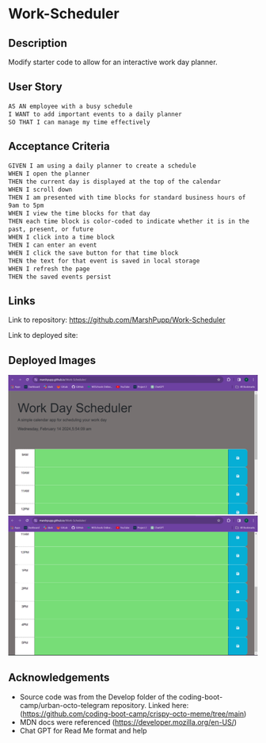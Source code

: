 # Work-Scheduler

## Description ##
Modify starter code to allow for an interactive work day planner.

## User Story ##
~~~
AS AN employee with a busy schedule
I WANT to add important events to a daily planner
SO THAT I can manage my time effectively
~~~
## Acceptance Criteria ##
~~~
GIVEN I am using a daily planner to create a schedule
WHEN I open the planner
THEN the current day is displayed at the top of the calendar
WHEN I scroll down
THEN I am presented with time blocks for standard business hours of 9am to 5pm
WHEN I view the time blocks for that day
THEN each time block is color-coded to indicate whether it is in the past, present, or future
WHEN I click into a time block
THEN I can enter an event
WHEN I click the save button for that time block
THEN the text for that event is saved in local storage
WHEN I refresh the page
THEN the saved events persist
~~~
## Links ##
Link to repository: https://github.com/MarshPupp/Work-Scheduler

Link to deployed site: 
## Deployed Images ##
![Deployed work schedule site 1](./assets/images/WDS1.png)
![Deployed work schedule site 2](./assets/images/WDS2.png)
## Acknowledgements ##
* Source code was from the Develop folder of the coding-boot-camp/urban-octo-telegram repository. Linked here: (https://github.com/coding-boot-camp/crispy-octo-meme/tree/main)
* MDN docs were referenced (https://developer.mozilla.org/en-US/)
* Chat GPT for Read Me format and help